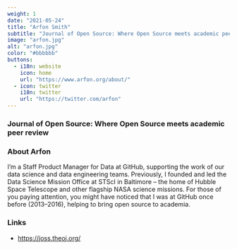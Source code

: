 ```yaml
---
weight: 1
date: "2021-05-24"
title: "Arfon Smith"
subtitle: "Journal of Open Source: Where Open Source meets academic peer review"
image: "arfon.jpg"
alt: "arfon.jpg"
color: "#bbbbbb"
buttons:
  - i18n: website
    icon: home
    url: "https://www.arfon.org/about/"
  - icon: twitter
    i18n: twitter
    url: "https://twitter.com/arfon"
---
```


### Journal of Open Source: Where Open Source meets academic peer review

### About Arfon

I’m a Staff Product Manager for Data at GitHub, supporting the work of our
data science and data engineering teams. Previously, I founded and led the Data
Science Mission Office at STScI in Baltimore – the home of Hubble Space
Telescope and other flagship NASA science missions. For those of you paying
attention, you might have noticed that I was at GitHub once before (2013–2016),
helping to bring open source to academia.

### Links

- https://joss.theoj.org/

